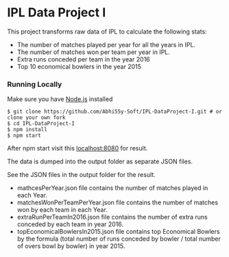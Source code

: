 # IPL Data Project I

This project transforms raw data of IPL to calculate the following stats:

- The number of matches played per year for all the years in IPL.
- The number of matches won per team per year in IPL.
- Extra runs conceded per team in the year 2016
- Top 10 economical bowlers in the year 2015

### Running Locally

Make sure you have [Node.js](https://nodejs.org/en/) installed

```
$ git clone https://github.com/Abhi55y-Soft/IPL-DataProject-I.git # or clone your own fork
$ cd IPL-DataProject-I
$ npm install
$ npm start
```

After npm start visit this [localhost:8080](http://localhost:8080/src/public/) for result.

The data is dumped into the output folder as separate JSON files.

See the JSON files in the output folder for the result.

- mathcesPerYear.json file contains the number of matches played in each Year.
- matchesWonPerTeamPerYear.json file contains the number of matches won by each team in each Year.
- extraRunPerTeamIn2016.json file contains the number of extra runs conceded by each team in year 2016.
- topEconomicalBowlersIn2015.json file contains top Economical Bowlers by the formula (total number of runs conceded by bowler / total number of overs bowl by bowler) in year 2015.
